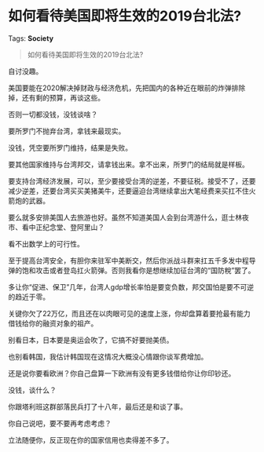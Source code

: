 # 如何看待美国即将生效的2019台北法?

Tags: **Society**

> 如何看待美国即将生效的2019台北法?

自讨没趣。

美国要能在2020解决掉财政与经济危机，先把国内的各种近在眼前的炸弹排除掉，还有剩的预算，再谈这些。

否则一切都没钱，没钱谈啥？

要所罗门不抛弃台湾，拿钱来最现实。

没钱，凭空要所罗门维持，结果是失败。

要其他国家维持与台湾邦交，请拿钱出来。拿不出来，所罗门的结局就是样板。

要支持台湾经济发展，可以，至少要接受台湾的逆差，不要征税。接受不了，还要减少逆差，还要台湾买买美猪美牛，还要逼迫台湾继续拿出大笔经费来买扛不住火箭炮的武器。

要么就多安排美国人去旅游也好。虽然不知道美国人会到台湾游什么，逛士林夜市、看中正纪念堂、登阿里山？

看不出数学上的可行性。

至于提高台湾安全，有胆你来驻军中美断交，然后你派战斗群来扛五千多发中程导弹的饱和攻击或者登岛扛火箭弹。否则我看你是想继续加征台湾的“国防稅”罢了。

多让你“促进、保卫”几年，台湾人gdp增长率怕是要变负数，邦交国怕是要不可逆的趋近于零。

关键你欠了22万亿，而且还在以肉眼可见的速度上涨，你却盘算着要抢最有能力借钱给你的融资对象的祖产。

别看日本，日本要是奥运会吹了，它搞不好要抛美债。

也别看韩国，我估计韩国现在这情况大概没心情跟你谈军费增加。

还是说你要看欧洲？你自己盘算一下欧洲有没有更多钱借给你让你印钞还。

没钱，谈什么？

你跟塔利班这群部落民兵打了十八年，最后还是和谈了事。

你自己说吧，要不要再考虑考虑？

立法随便你，反正现在你的国家信用也卖得差不多了。



